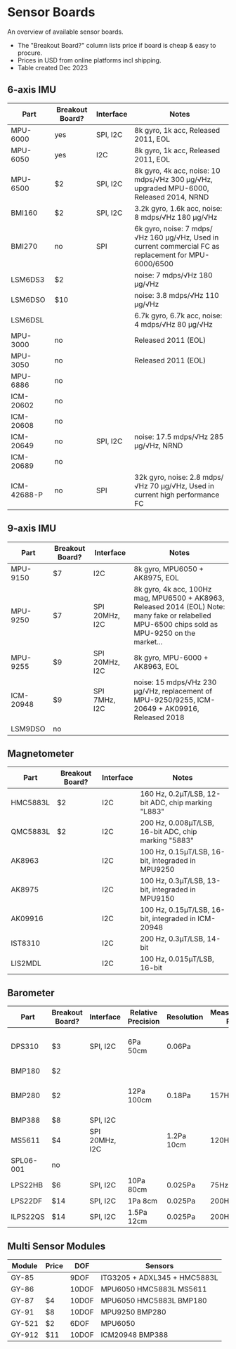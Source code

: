 # Sensor Boards

An overview of available sensor boards.

* The "Breakout Board?" column lists price if board is cheap & easy to procure.
* Prices in USD from online platforms incl shipping.
* Table created Dec 2023

## 6-axis IMU

| Part    | Breakout Board? | Interface | Notes |
|-|-|-|-|
MPU-6000   | yes | SPI, I2C | 8k gyro, 1k acc, Released 2011, EOL
MPU-6050   | yes | I2C | 8k gyro, 1k acc, Released 2011, EOL
MPU-6500   | $2 | SPI, I2C | 8k gyro, 4k acc, noise: 10 mdps/&radic;Hz 300 µg/&radic;Hz, upgraded MPU-6000, Released 2014, NRND
BMI160     | $2 | SPI, I2C | 3.2k gyro, 1.6k acc, noise: 8 mdps/&radic;Hz 180 µg/&radic;Hz
BMI270     | no | SPI | 6k gyro, noise: 7 mdps/&radic;Hz 160 µg/&radic;Hz, Used in current commercial FC as replacement for MPU-6000/6500
LSM6DS3    | $2 | | noise: 7 mdps/&radic;Hz 180 µg/&radic;Hz
LSM6DSO    | $10 | | noise: 3.8 mdps/&radic;Hz 110 µg/&radic;Hz
LSM6DSL    | | | 6.7k gyro, 6.7k acc, noise: 4 mdps/&radic;Hz 80 µg/&radic;Hz
MPU-3000   | no | | Released 2011 (EOL)
MPU-3050   | no | | Released 2011 (EOL)
MPU-6886   | no
ICM-20602  | no
ICM-20608  | no
ICM-20649  | no | SPI, I2C | noise: 17.5 mdps/&radic;Hz 285 µg/&radic;Hz, NRND
ICM-20689  | no 
ICM-42688-P | no | SPI | 32k gyro, noise: 2.8 mdps/&radic;Hz 70 µg/&radic;Hz, Used in current high performance FC

## 9-axis IMU

| Part    | Breakout Board? | Interface | Notes |
|-|-|-|-|
MPU-9150  | $7 | I2C | 8k gyro, MPU6050 + AK8975, EOL
MPU-9250  | $7 | SPI 20MHz, I2C | 8k gyro, 4k acc, 100Hz mag, MPU6500 + AK8963, Released 2014 (EOL) Note: many fake or relabelled MPU-6500 chips sold as MPU-9250 on the market...
MPU-9255  | $9 | SPI 20MHz, I2C | 8k gyro, MPU-6000 + AK8963, EOL
ICM-20948 | $9 | SPI 7MHz, I2C | noise: 15 mdps/&radic;Hz 230 µg/&radic;Hz, replacement of MPU-9250/9255, ICM-20649 + AK09916, Released 2018
LSM9DSO  | no

## Magnetometer

| Part    | Breakout Board? | Interface | Notes |
|-|-|-|-|
HMC5883L | $2 | I2C | 160 Hz, 0.2µT/LSB, 12-bit ADC, chip marking "L883"
QMC5883L | $2 | I2C | 200 Hz, 0.008µT/LSB, 16-bit ADC, chip marking "5883"
AK8963 | | I2C | 100 Hz, 0.15µT/LSB, 16-bit, integraded in MPU9250
AK8975 | | I2C | 100 Hz, 0.3µT/LSB, 13-bit, integraded in MPU9150
AK09916 | | I2C | 100 Hz, 0.15µT/LSB, 16-bit, integraded in ICM-20948
IST8310 | | I2C | 200 Hz, 0.3µT/LSB, 14-bit
LIS2MDL | | I2C | 100 Hz, 0.015µT/LSB, 16-bit

## Barometer

| Part    | Breakout Board? | Interface | Relative Precision | Resolution | Measurement Rate | RMS Noise | Notes |
|-|-|-|-|-|-|-|-|
DPS310    | $3 | SPI, I2C | 6Pa 50cm| 0.06Pa||| Used in current commercial FC
BMP180    | $2
BMP280    | $2 | | 12Pa 100cm| 0.18Pa| 157Hz | 1.3Pa| Used in current commercial FC
BMP388    | $8 | SPI, I2C 
MS5611    | $4 | SPI 20MHz, I2C ||1.2Pa 10cm|120Hz
SPL06-001 | no
LPS22HB   | $6 | SPI, I2C |10Pa 80cm|0.025Pa|75Hz|0.75Pa
LPS22DF   | $14 | SPI, I2C |1Pa 8cm|0.025Pa|200Hz|0.34Pa
ILPS22QS  | $14 | SPI, I2C |1.5Pa 12cm|0.025Pa|200Hz|0.34Pa

## Multi Sensor Modules

| Module | Price | DOF | Sensors |
|-|-|-|-|
GY-85 | | 9DOF | ITG3205 + ADXL345 + HMC5883L
GY-86 | | 10DOF | MPU6050 HMC5883L MS5611
GY-87 | $4 | 10DOF | MPU6050 HMC5883L BMP180
GY-91 | $8 | 10DOF | MPU9250 BMP280
GY-521 | $2 | 6DOF | MPU6050
GY-912 | $11 | 10DOF | ICM20948 BMP388
